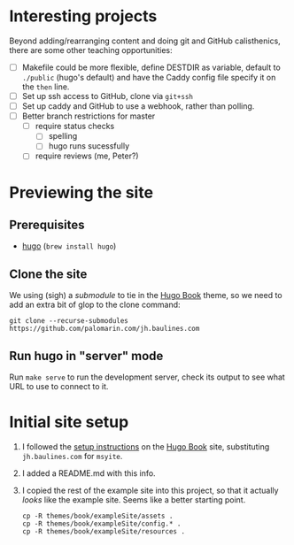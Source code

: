 # Interesting projects

Beyond adding/rearranging content and doing git and GitHub
calisthenics, there are some other teaching opportunities:

- [ ] Makefile could be more flexible, define DESTDIR as variable,
      default to `./public` (hugo's default) and have the Caddy config
      file specify it on the `then` line.
- [ ] Set up ssh access to GitHub, clone via `git+ssh`
- [ ] Set up caddy and GitHub to use a webhook, rather than polling.
- [ ] Better branch restrictions for master
  - [ ] require status checks
    - [ ] spelling
    - [ ] hugo runs sucessfully
  - [ ] require reviews (me, Peter?)

# Previewing the site

## Prerequisites

- [hugo] (`brew install hugo`)

## Clone the site

We using (sigh) a *submodule* to tie in the [Hugo Book][hugo-book]
theme, so we need to add an extra bit of glop to the clone command:

``` shell
git clone --recurse-submodules https://github.com/palomarin.com/jh.baulines.com
```

## Run hugo in "server" mode

Run `make serve` to run the development server, check its output to
see what URL to use to connect to it.

# Initial site setup

1. I followed the [setup instructions][hugo-book-setup] on the [Hugo
   Book][hugo-book] site, substituting `jh.baulines.com` for
   `msyite`.

2. I added a README.md with this info.

3. I copied the rest of the example site into this project, so that it
   actually *looks* like the example site.  Seems like a better
   starting point.

    ``` shell
    cp -R themes/book/exampleSite/assets .
    cp -R themes/book/exampleSite/config.* .
    cp -R themes/book/exampleSite/resources .
    ```

[hugo]: https://gohugo.io/
[hugo-book]: https://github.com/alex-shpak/hugo-book
[hugo-book-setup]: https://github.com/alex-shpak/hugo-book#creating-site-from-scratch
